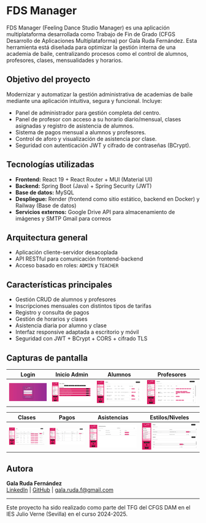 # FDS Manager

FDS Manager (Feeling Dance Studio Manager) es una aplicación multiplataforma desarrollada como Trabajo de Fin de Grado (CFGS Desarrollo de Aplicaciones Multiplataforma) por Gala Ruda Fernández. Esta herramienta está diseñada para optimizar la gestión interna de una academia de baile, centralizando procesos como el control de alumnos, profesores, clases, mensualidades y horarios.

## Objetivo del proyecto

Modernizar y automatizar la gestión administrativa de academias de baile mediante una aplicación intuitiva, segura y funcional. Incluye:

- Panel de administrador para gestión completa del centro.
- Panel de profesor con acceso a su horario diario/mensual, clases asignadas y registro de asistencia de alumnos.
- Sistema de pagos mensual a alumnos y profesores.
- Control de aforo y visualización de asistencia por clase.
- Seguridad con autenticación JWT y cifrado de contraseñas (BCrypt).

## Tecnologías utilizadas

- **Frontend:** React 19 + React Router + MUI (Material UI)
- **Backend:** Spring Boot (Java) + Spring Security (JWT)
- **Base de datos:** MySQL
- **Despliegue:** Render (frontend como sitio estático, backend en Docker) y Railway (Base de datos)
- **Servicios externos:** Google Drive API para almacenamiento de imágenes y SMTP Gmail para correos

## Arquitectura general

- Aplicación cliente-servidor desacoplada
- API RESTful para comunicación frontend-backend
- Acceso basado en roles: `ADMIN` y `TEACHER`

## Características principales

- Gestión CRUD de alumnos y profesores
- Inscripciones mensuales con distintos tipos de tarifas
- Registro y consulta de pagos
- Gestión de horarios y clases
- Asistencia diaria por alumno y clase
- Interfaz responsive adaptada a escritorio y móvil
- Seguridad con JWT + BCrypt + CORS + cifrado TLS

## Capturas de pantalla

| Login | Inicio Admin | Alumnos | Profesores |
|-------|--------------|---------|------------|
| ![Login](./public/img/Login.png) | ![InicioAdmin](./public/img/InicioAdmin.png) | ![Alumnos](./public/img/Alumnos.png) | ![Profesores](./public/img/Profesores.png) |

| Clases | Pagos | Asistencias | Estilos/Niveles |
|--------|-------|-------------|-----------------|
| ![Clases](./public/img/Clases.png) | ![Pagos](./public/img/Pagos.png) | ![Asistencias](./public/img/Asistencias.png) | ![EstilosNiveles](./public/img/EstilosNiveles.png) |


## Autora

**Gala Ruda Fernández**  
[LinkedIn](https://www.linkedin.com/in/gala-ruda-fernandez) | [GitHub](https://github.com/galarudaf) | gala.ruda.f@gmail.com

---

Este proyecto ha sido realizado como parte del TFG del CFGS DAM en el IES Julio Verne (Sevilla) en el curso 2024-2025.
